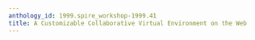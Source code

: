 ```yaml
---
anthology_id: 1999.spire_workshop-1999.41
title: A Customizable Collaborative Virtual Environment on the Web
---
```

